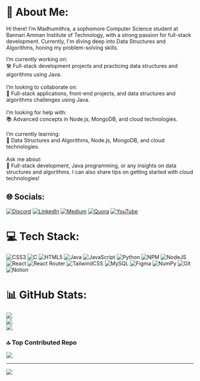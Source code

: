 # 💫 About Me:
Hi there! I’m Madhumithra, a sophomore Computer Science student at Bannari Amman Institute of Technology, with a strong passion for full-stack development. Currently, I'm diving deep into Data Structures and Algorithms, honing my problem-solving skills.

I’m currently working on:<br>🛠️ Full-stack development projects and practicing data structures and algorithms using Java.<br><br>I’m looking to collaborate on:<br>🤝 Full-stack applications, front-end projects, and data structures and algorithms challenges using Java.<br><br>I’m looking for help with:<br>📚 Advanced concepts in Node.js, MongoDB, and cloud technologies.<br><br>I’m currently learning:<br>🌱 Data Structures and Algorithms, Node.js, MongoDB, and cloud technologies.<br><br>Ask me about:<br>💬 Full-stack development, Java programming, or any insights on data structures and algorithms. I can also share tips on getting started with cloud technologies!<br>


## 🌐 Socials:
[![Discord](https://img.shields.io/badge/Discord-%237289DA.svg?logo=discord&logoColor=white)](https://discord.gg/discordapp.com/users/mithra0612) [![LinkedIn](https://img.shields.io/badge/LinkedIn-%230077B5.svg?logo=linkedin&logoColor=white)](https://linkedin.com/in/https://linkedin.com/in/madhumithra-m) [![Medium](https://img.shields.io/badge/Medium-12100E?logo=medium&logoColor=white)](https://medium.com/@https://medium.com/@madhut24681) [![Quora](https://img.shields.io/badge/Quora-%23B92B27.svg?logo=Quora&logoColor=white)](https://quora.com/profile/https://www.quora.com/profile/Madhumithra-Manoharan) [![YouTube](https://img.shields.io/badge/YouTube-%23FF0000.svg?logo=YouTube&logoColor=white)](https://youtube.com/@https://www.youtube.com/@Adrift1658) 

# 💻 Tech Stack:
![CSS3](https://img.shields.io/badge/css3-%231572B6.svg?style=for-the-badge&logo=css3&logoColor=white) ![C](https://img.shields.io/badge/c-%2300599C.svg?style=for-the-badge&logo=c&logoColor=white) ![HTML5](https://img.shields.io/badge/html5-%23E34F26.svg?style=for-the-badge&logo=html5&logoColor=white) ![Java](https://img.shields.io/badge/java-%23ED8B00.svg?style=for-the-badge&logo=openjdk&logoColor=white) ![JavaScript](https://img.shields.io/badge/javascript-%23323330.svg?style=for-the-badge&logo=javascript&logoColor=%23F7DF1E) ![Python](https://img.shields.io/badge/python-3670A0?style=for-the-badge&logo=python&logoColor=ffdd54) ![NPM](https://img.shields.io/badge/NPM-%23CB3837.svg?style=for-the-badge&logo=npm&logoColor=white) ![NodeJS](https://img.shields.io/badge/node.js-6DA55F?style=for-the-badge&logo=node.js&logoColor=white) ![React](https://img.shields.io/badge/react-%2320232a.svg?style=for-the-badge&logo=react&logoColor=%2361DAFB) ![React Router](https://img.shields.io/badge/React_Router-CA4245?style=for-the-badge&logo=react-router&logoColor=white) ![TailwindCSS](https://img.shields.io/badge/tailwindcss-%2338B2AC.svg?style=for-the-badge&logo=tailwind-css&logoColor=white) ![MySQL](https://img.shields.io/badge/mysql-4479A1.svg?style=for-the-badge&logo=mysql&logoColor=white) ![Figma](https://img.shields.io/badge/figma-%23F24E1E.svg?style=for-the-badge&logo=figma&logoColor=white) ![NumPy](https://img.shields.io/badge/numpy-%23013243.svg?style=for-the-badge&logo=numpy&logoColor=white) ![Git](https://img.shields.io/badge/git-%23F05033.svg?style=for-the-badge&logo=git&logoColor=white) ![Notion](https://img.shields.io/badge/Notion-%23000000.svg?style=for-the-badge&logo=notion&logoColor=white)
# 📊 GitHub Stats:
![](https://github-readme-stats.vercel.app/api?username=mithra0612&theme=transparent&hide_border=false&include_all_commits=false&count_private=false)<br/>
![](https://github-readme-streak-stats.herokuapp.com/?user=mithra0612&theme=transparent&hide_border=false)<br/>
![](https://github-readme-stats.vercel.app/api/top-langs/?username=mithra0612&theme=transparent&hide_border=false&include_all_commits=false&count_private=false&layout=compact)

### 🔝 Top Contributed Repo
![](https://github-contributor-stats.vercel.app/api?username=mithra0612&limit=5&theme=transparent&combine_all_yearly_contributions=true)

---
[![](https://visitcount.itsvg.in/api?id=mithra0612&icon=5&color=11)](https://visitcount.itsvg.in)

<!-- Proudly created with GPRM ( https://gprm.itsvg.in ) -->
